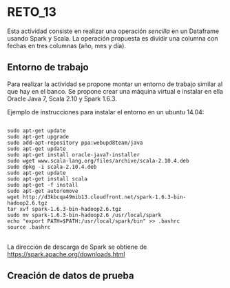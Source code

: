 # RETO_13

Esta actividad consiste en realizar una operación *sencilla* en un Dataframe usando Spark y Scala. La operación propuesta es dividir una columna con fechas en tres columnas (año, mes y día).

## Entorno de trabajo

Para realizar la actividad se propone montar un entorno de trabajo similar al que hay en el banco. Se propone crear una máquina virtual e instalar en ella Oracle Java 7, Scala 2.10 y Spark 1.6.3.

Ejemplo de instrucciones para instalar el entorno en un ubuntu 14.04:
<pre>
<code>
sudo apt-get update
sudo apt-get upgrade
sudo add-apt-repository ppa:webupd8team/java
sudo apt-get update
sudo apt-get install oracle-java7-installer
sudo wget www.scala-lang.org/files/archive/scala-2.10.4.deb
sudo dpkg -i scala-2.10.4.deb
sudo apt-get update
sudo apt-get install scala
sudo apt-get -f install
sudo apt-get autoremove
wget http://d3kbcqa49mib13.cloudfront.net/spark-1.6.3-bin-hadoop2.6.tgz
tar xvf spark-1.6.3-bin-hadoop2.6.tgz
sudo mv spark-1.6.3-bin-hadoop2.6 /usr/local/spark
echo "export PATH=$PATH:/usr/local/spark/bin" >> .bashrc
source .bashrc
</code>
</pre>
La dirección de descarga de Spark se obtiene de https://spark.apache.org/downloads.html

## Creación de datos de prueba
